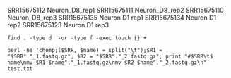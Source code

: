 


SRR15675112	Neuron_D8_rep1
SRR15675111	Neuron_D8_rep2
SRR15675110	Neuron_D8_rep3
SRR15675135	Neuron D1 rep1
SRR15675134	Neuron D1 rep2
SRR15675123	Neuron D1 rep3




```
find . -type d  -or -type f -exec touch {} + 
```


```
perl -ne 'chomp;($SRR, $name) = split("\t");$R1 = "$SRR"."_1.fastq.gz"; $R2 = "$SRR"."_2.fastq.gz"; print "#$SRR\t$
name\nmv $R1 $name"."_1.fastq.gz\nmv $R2 $name"."_2.fastq.gz\n"' test.txt
```



